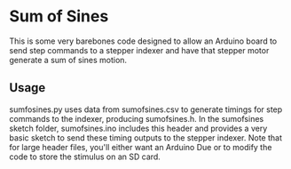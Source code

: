 Sum of Sines
============

This is some very barebones code designed to allow an Arduino board to send step commands to a stepper indexer and have that stepper motor generate a sum of sines motion.

Usage
-----
sumfosines.py uses data from sumofsines.csv to generate timings for step commands to the indexer, producing sumofsines.h. In the sumofsines sketch folder, sumofsines.ino includes this header and provides a very basic sketch to send these timing outputs to the stepper indexer. Note that for large header files, you'll either want an Arduino Due or to modify the code to store the stimulus on an SD card.
